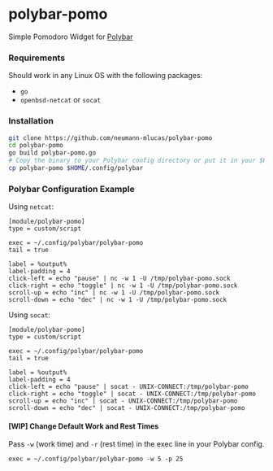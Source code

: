 # polybar-pomo

Simple Pomodoro Widget for [Polybar](https://github.com/polybar/polybar)

### Requirements

Should work in any Linux OS with the following packages:

- `go`
- `openbsd-netcat` or `socat`

### Installation

```bash
git clone https://github.com/neumann-mlucas/polybar-pomo
cd polybar-pomo
go build polybar-pomo.go
# Copy the binary to your Polybar config directory or put it in your $PATH
cp polybar-pomo $HOME/.config/polybar
```

### Polybar Configuration Example

Using `netcat`:

```
[module/polybar-pomo]
type = custom/script

exec = ~/.config/polybar/polybar-pomo
tail = true

label = %output%
label-padding = 4
click-left = echo "pause" | nc -w 1 -U /tmp/polybar-pomo.sock
click-right = echo "toggle" | nc -w 1 -U /tmp/polybar-pomo.sock
scroll-up = echo "inc" | nc -w 1 -U /tmp/polybar-pomo.sock
scroll-down = echo "dec" | nc -w 1 -U /tmp/polybar-pomo.sock
```

Using `socat`:

```
[module/polybar-pomo]
type = custom/script

exec = ~/.config/polybar/polybar-pomo
tail = true

label = %output%
label-padding = 4
click-left = echo "pause" | socat - UNIX-CONNECT:/tmp/polybar-pomo
click-right = echo "toggle" | socat - UNIX-CONNECT:/tmp/polybar-pomo
scroll-up = echo "inc" | socat - UNIX-CONNECT:/tmp/polybar-pomo
scroll-down = echo "dec" | socat - UNIX-CONNECT:/tmp/polybar-pomo
```

#### [WIP] Change Default Work and Rest Times

Pass `-w` (work time) and `-r` (rest time) in the exec line in your Polybar config.

```
exec = ~/.config/polybar/polybar-pomo -w 5 -p 25
```
